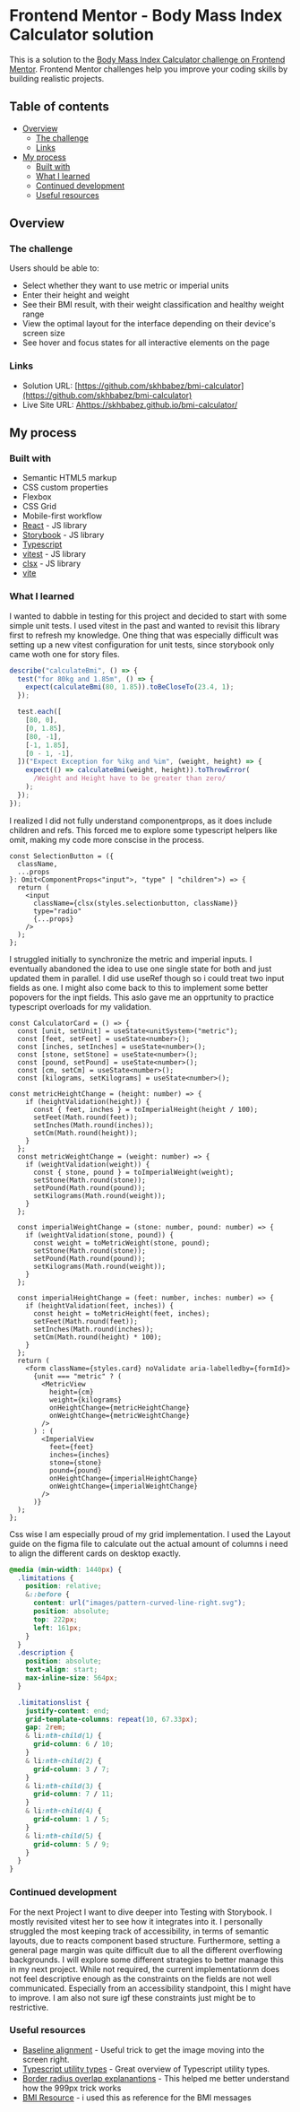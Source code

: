 # Frontend Mentor - Body Mass Index Calculator solution

This is a solution to the [Body Mass Index Calculator challenge on Frontend Mentor](https://www.frontendmentor.io/challenges/body-mass-index-calculator-brrBkfSz1T). Frontend Mentor challenges help you improve your coding skills by building realistic projects.

## Table of contents

- [Overview](#overview)
  - [The challenge](#the-challenge)
  - [Links](#links)
- [My process](#my-process)
  - [Built with](#built-with)
  - [What I learned](#what-i-learned)
  - [Continued development](#continued-development)
  - [Useful resources](#useful-resources)

## Overview

### The challenge

Users should be able to:

- Select whether they want to use metric or imperial units
- Enter their height and weight
- See their BMI result, with their weight classification and healthy weight range
- View the optimal layout for the interface depending on their device's screen size
- See hover and focus states for all interactive elements on the page

### Links

- Solution URL: [https://github.com/skhbabez/bmi-calculator](https://github.com/skhbabez/bmi-calculator)
- Live Site URL: [Ahttps://skhbabez.github.io/bmi-calculator/](https://skhbabez.github.io/bmi-calculator/)

## My process

### Built with

- Semantic HTML5 markup
- CSS custom properties
- Flexbox
- CSS Grid
- Mobile-first workflow
- [React](https://reactjs.org/) - JS library
- [Storybook](https://storybook.js.org/) - JS library
- [Typescript](https://www.typescriptlang.org/)
- [vitest](https://vitest.dev/) - JS library
- [clsx](https://github.com/lukeed/clsx#readme) - JS library
- [vite](https://vite.dev/)

### What I learned

I wanted to dabble in testing for this project and decided to start with some simple unit tests. I used vitest in the past and wanted to revisit this library first to refresh my knowledge. One thing that was especially difficult was setting up a new vitest configuration for unit tests, since storybook only came woth one for story files.

```ts
describe("calculateBmi", () => {
  test("for 80kg and 1.85m", () => {
    expect(calculateBmi(80, 1.85)).toBeCloseTo(23.4, 1);
  });

  test.each([
    [80, 0],
    [0, 1.85],
    [80, -1],
    [-1, 1.85],
    [0 - 1, -1],
  ])("Expect Exception for %ikg and %im", (weight, height) => {
    expect(() => calculateBmi(weight, height)).toThrowError(
      /Weight and Height have to be greater than zero/
    );
  });
});
```

I realized I did not fully understand componentprops, as it does include children and refs. This forced me to explore some typescript helpers like omit, making my code more conscise in the process.

```tsx
const SelectionButton = ({
  className,
  ...props
}: Omit<ComponentProps<"input">, "type" | "children">) => {
  return (
    <input
      className={clsx(styles.selectionbutton, className)}
      type="radio"
      {...props}
    />
  );
};
```

I struggled initially to synchronize the metric and imperial inputs. I eventually abandoned the idea to use one single state for both and just updated them in parallel. I did use useRef though so i could treat two input fields as one. I might also come back to this to implement some better popovers for the inpt fields. This aslo gave me an opprtunity to practice typescript overloads for my validation.

```tsx
const CalculatorCard = () => {
  const [unit, setUnit] = useState<unitSystem>("metric");
  const [feet, setFeet] = useState<number>();
  const [inches, setInches] = useState<number>();
  const [stone, setStone] = useState<number>();
  const [pound, setPound] = useState<number>();
  const [cm, setCm] = useState<number>();
  const [kilograms, setKilograms] = useState<number>();

const metricHeightChange = (height: number) => {
    if (heightValidation(height)) {
      const { feet, inches } = toImperialHeight(height / 100);
      setFeet(Math.round(feet));
      setInches(Math.round(inches));
      setCm(Math.round(height));
    }
  };
  const metricWeightChange = (weight: number) => {
    if (weightValidation(weight)) {
      const { stone, pound } = toImperialWeight(weight);
      setStone(Math.round(stone));
      setPound(Math.round(pound));
      setKilograms(Math.round(weight));
    }
  };

  const imperialWeightChange = (stone: number, pound: number) => {
    if (weightValidation(stone, pound)) {
      const weight = toMetricWeight(stone, pound);
      setStone(Math.round(stone));
      setPound(Math.round(pound));
      setKilograms(Math.round(weight));
    }
  };

  const imperialHeightChange = (feet: number, inches: number) => {
    if (heightValidation(feet, inches)) {
      const height = toMetricHeight(feet, inches);
      setFeet(Math.round(feet));
      setInches(Math.round(inches));
      setCm(Math.round(height) * 100);
    }
  };
  return (
    <form className={styles.card} noValidate aria-labelledby={formId}>
      {unit === "metric" ? (
        <MetricView
          height={cm}
          weight={kilograms}
          onHeightChange={metricHeightChange}
          onWeightChange={metricWeightChange}
        />
      ) : (
        <ImperialView
          feet={feet}
          inches={inches}
          stone={stone}
          pound={pound}
          onHeightChange={imperialHeightChange}
          onWeightChange={imperialWeightChange}
        />
      )}
  );
};

```

Css wise I am especially proud of my grid implementation. I used the Layout guide on the figma file to calculate out the actual amount of columns i need to align the different cards on desktop exactly.

```css
@media (min-width: 1440px) {
  .limitations {
    position: relative;
    &::before {
      content: url("images/pattern-curved-line-right.svg");
      position: absolute;
      top: 222px;
      left: 161px;
    }
  }
  .description {
    position: absolute;
    text-align: start;
    max-inline-size: 564px;
  }

  .limitationslist {
    justify-content: end;
    grid-template-columns: repeat(10, 67.33px);
    gap: 2rem;
    & li:nth-child(1) {
      grid-column: 6 / 10;
    }
    & li:nth-child(2) {
      grid-column: 3 / 7;
    }
    & li:nth-child(3) {
      grid-column: 7 / 11;
    }
    & li:nth-child(4) {
      grid-column: 1 / 5;
    }
    & li:nth-child(5) {
      grid-column: 5 / 9;
    }
  }
}
```

### Continued development

For the next Project I want to dive deeper into Testing with Storybook. I mostly revisited vitest her to see how it integrates into it. I personally struggled the most keeping track of accessibility, in terms of semantic layouts, due to reacts component based structure. Furthermore, setting a general page margin was quite difficult due to all the different overflowing backgrounds. I will explore some different strategies to better manage this in my next project. While not required, the current implementationm does not feel descriptive enough as the constraints on the fields are not well communicated. Especially from an accessibility standpoint, this I might have to improve. I am also not sure igf these constraints just might be to restrictive.

### Useful resources

- [Baseline alignment](https://stackoverflow.com/questions/69037561/how-to-align-baselines-for-absolutely-positioned-html-element) - Useful trick to get the image moving into the screen right.
- [Typescript utility types](https://www.typescriptlang.org/docs/handbook/utility-types.html) - Great overview of Typescript utility types.
- [Border radius overlap explanantions](https://css-tricks.com/what-happens-when-border-radii-overlap/) - This helped me better understand how the 999px trick works
- [BMI Resource](https://en.wikipedia.org/wiki/Body_mass_index) - i used this as reference for the BMI messages
